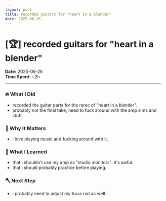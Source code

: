 ```yaml
---
layout: post
title: recorded guitars for "heart in a blender"
date: 2025-06-26
---
```

# [🏆] recorded guitars for "heart in a blender"

**Date:** 2025-06-26  
**Time Spent:** ~2h 

---

### 🔥 What I Did
- recorded the guitar parts for the rerec of "heart in a blender".
- probably not the final take, need to fuck around with the amp sims and stuff.

### 🎯 Why It Matters
- i love playing music and fucking around with it.

### 🧠 What I Learned
- that i shouldn't use my amp as "studio monitors". it's awful.
- that i should probably practice before playing.

### 🪓 Next Step
- i probably need to adjust my truss rod as well...
